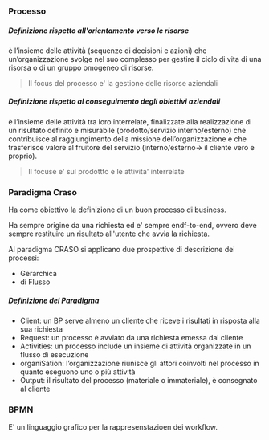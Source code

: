 ### Processo
##### Definizione rispetto all'orientamento verso le risorse
è l’insieme delle attività (sequenze di decisioni e azioni) che un’organizzazione svolge nel suo complesso per gestire il ciclo di vita di una risorsa o di un gruppo omogeneo di risorse.

> Il focus del processo e' la gestione delle risorse aziendali

##### Definizione rispetto al conseguimento degli obiettivi aziendali
è l’insieme delle attività tra loro interrelate, finalizzate alla realizzazione di un risultato definito e misurabile (prodotto/servizio interno/esterno) che contribuisce al raggiungimento della missione dell’organizzazione e che trasferisce valore al fruitore del servizio (interno/esterno-> il cliente vero e proprio).

> Il focuse e' sul prodottto e le attivita' interrelate

### Paradigma Craso
Ha come obiettivo la definizione di un buon processo di business.

Ha sempre origine da una richiesta ed e' sempre endf-to-end, ovvero deve sempre restituire un risultato all'utente che avvia la richiesta.

Al paradigma CRASO si applicano due prospettive di descrizione dei processi:
- Gerarchica
- di Flusso

##### Definizione del Paradigma
- Client: un BP serve almeno un cliente che riceve i risultati in risposta alla sua richiesta
-  Request: un processo è avviato da una richiesta emessa dal cliente
-  Activities: un processo include un insieme di attività organizzate in un flusso di esecuzione
-  organiSation: l’organizzazione riunisce gli attori coinvolti nel processo in quanto eseguono
uno o più attività
-  Output: il risultato del processo (materiale o immateriale), è consegnato al cliente

### BPMN
E' un linguaggio grafico per la rappresenstazioen dei workflow.

